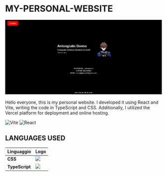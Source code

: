 # MY-PERSONAL-WEBSITE
![Anteprima del sito](public/screenshot.png)


Hello everyone, this is my personal website. I developed it using React and Vite, writing the code in TypeScript and CSS. Additionally, I utilized the Vercel platform for deployment and online hosting.

<img src="https://upload.wikimedia.org/wikipedia/commons/f/f1/Vitejs-logo.svg" alt="Vite" width="50"/> <img src="https://upload.wikimedia.org/wikipedia/commons/a/a7/React-icon.svg" alt="React" width="50"/>

## LANGUAGES USED 

| Linguaggio   | Logo |
|-------------|------|
| **CSS**     | <img src="https://upload.wikimedia.org/wikipedia/commons/6/62/CSS3_logo.svg" width="40"/> |
| **TypeScript** | <img src="https://upload.wikimedia.org/wikipedia/commons/4/4c/Typescript_logo_2020.svg" width="40"/> |
